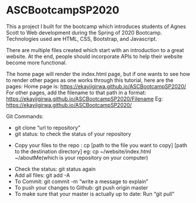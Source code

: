 # ASCBootcampSP2020
This a project I built for the bootcamp which introduces students of Agnes Scott to Web development during the Spring of 2020 Bootcamp. Technologies used are HTML, CSS, Bootstrap, and Javascript.

There are multiple files created which start with an introduction to a great website. At the end, people should incorporate APIs to help their website become more functional.

The home page will render the index.html page, but if one wants to see how to render other pages as one works through this tutorial, here are the pages:
Home page is: https://ekayiigirwa.github.io/ASCBootcampSP2020/
For other pages, add the filename to that path in a format: https://ekayiigirwa.github.io/ASCBootcampSP2020/Filename
Eg: https://ekayiigirwa.github.io/ASCBootcampSP2020/

Git Commands:

- git clone “url to repository”
- git status: to check the status of your repository
* Copy your files to the repo : cp [path to the file you want to copy] [path to the destination directory]
eg: cp ~/website/index.html  ~/aboutMe(which is your repository on your computer)
- Check the status: git status again
- Add all files: git add -A
- To Commit: git commit -m  “write a message to explain”
- To push your changes to Github: git push origin master
- To make sure that your master is actually up to date: Run “git pull”
